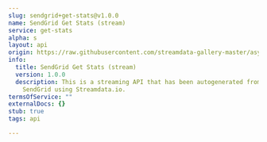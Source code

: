 ```yaml
---
slug: sendgrid+get-stats@v1.0.0
name: SendGrid Get Stats (stream)
service: get-stats
alpha: s
layout: api
origin: https://raw.githubusercontent.com/streamdata-gallery-master/asyncapi/master/_listings/sendgrid/sendgrid-get-stats-stream-async.md
info:
  title: SendGrid Get Stats (stream)
  version: 1.0.0
  description: This is a streaming API that has been autogenerated from the
    SendGrid using Streamdata.io.
termsOfService: ""
externalDocs: {}
stub: true
tags: api

---
```

